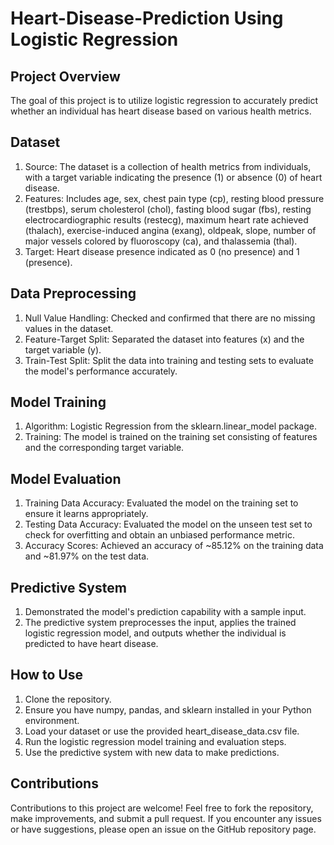 # Heart-Disease-Prediction Using Logistic Regression

## Project Overview
The goal of this project is to utilize logistic regression to accurately predict whether an individual has heart disease based on various health metrics.

## Dataset
1. Source: The dataset is a collection of health metrics from individuals, with a target variable indicating the presence (1) or absence (0) of heart disease.
2. Features: Includes age, sex, chest pain type (cp), resting blood pressure (trestbps), serum cholesterol (chol), fasting blood sugar (fbs), resting electrocardiographic results (restecg), maximum heart rate achieved (thalach), exercise-induced angina (exang), oldpeak, slope, number of major vessels colored by fluoroscopy (ca), and thalassemia (thal).
3. Target: Heart disease presence indicated as 0 (no presence) and 1 (presence).

## Data Preprocessing
1. Null Value Handling: Checked and confirmed that there are no missing values in the dataset.
2. Feature-Target Split: Separated the dataset into features (x) and the target variable (y).
3. Train-Test Split: Split the data into training and testing sets to evaluate the model's performance accurately.

## Model Training
1. Algorithm: Logistic Regression from the sklearn.linear_model package.
2. Training: The model is trained on the training set consisting of features and the corresponding target variable.

## Model Evaluation
1. Training Data Accuracy: Evaluated the model on the training set to ensure it learns appropriately.
2. Testing Data Accuracy: Evaluated the model on the unseen test set to check for overfitting and obtain an unbiased performance metric.
3. Accuracy Scores: Achieved an accuracy of ~85.12% on the training data and ~81.97% on the test data.

## Predictive System
1. Demonstrated the model's prediction capability with a sample input.
2. The predictive system preprocesses the input, applies the trained logistic regression model, and outputs whether the individual is predicted to have heart disease.

## How to Use
1. Clone the repository.
2. Ensure you have numpy, pandas, and sklearn installed in your Python environment.
3. Load your dataset or use the provided heart_disease_data.csv file.
4. Run the logistic regression model training and evaluation steps.
5. Use the predictive system with new data to make predictions.

## Contributions
Contributions to this project are welcome! Feel free to fork the repository, make improvements, and submit a pull request. If you encounter any issues or have suggestions, please open an issue on the GitHub repository page.

